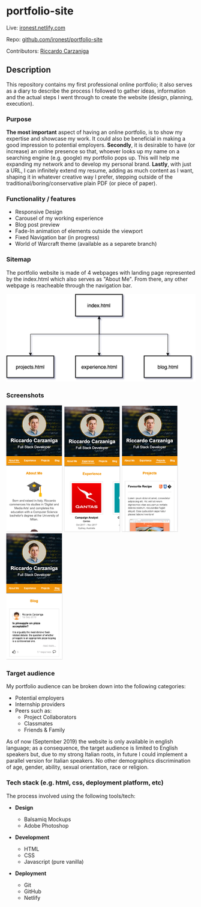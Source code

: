 # portfolio-site

Live: [ironest.netlify.com](https://ironest.netlify.com)

Repo: [github.com/ironest/portfolio-site](https://github.com/ironest/portfolio-site)

Contributors: [Riccardo Carzaniga](https://github.com/ironest)

## Description

This repository contains my first professional online portfolio; it also serves as a diary to describe the process I followed to gather ideas, information and the actual steps I went through to create the website (design, planning, execution).

### Purpose

**The most important** aspect of having an online portfolio, is to show my expertise and showcase my work. It could also be beneficial in making a good impression to potential employers.
**Secondly**, it is desirable to have (or increase) an online presence so that, whoever looks up my name on a searching engine (e.g. google) my portfolio pops up. This will help me expanding my network and to develop my personal brand.
**Lastly**, with just a URL, I can infinitely extend my resume, adding as much content as I want, shaping it in whatever creative way I prefer, stepping outside of the traditional/boring/conservative plain PDF (or piece of paper).

### Functionality / features

  * Responsive Design
  * Carousel of my working experience
  * Blog post preview 
  * Fade-In animation of elements outside the viewport
  * Fixed Navigation bar (in progress)
  * World of Warcraft theme (available as a separete branch)
  
### Sitemap

The portfolio website is made of 4 webpages with landing page represented by the index.html which also serves as "About Me".
From there, any other webpage is reacheable through the navigation bar.

![Sitemap](./docs/sitemap.png "Diagram showing the Site Map")

### Screenshots

<img src="./docs/screenshot_index.png" alt="Screenshot of the index webpage" width="150" />
<img src="./docs/screenshot_experience.png" alt="Screenshot of the experience webpage" width="150" />
<img src="./docs/screenshot_projects.png" alt="Screenshot of the projects webpage" width="150" />
<img src="./docs/screenshot_blog.png" alt="Screenshot of the blog webpage" width="150" />

### Target audience

My portfolio audience can be broken down into the following categories:
 * Potential employers
 * Internship providers
 * Peers such as:
    * Project Collaborators
    * Classmates
    * Friends & Family

As of now (September 2019) the website is only available in english language; as a consequence, the target audience is limited to English speakers but, due to my strong Italian roots, in future I could implement a parallel version for Italian speakers. No other demographics discrimination of age, gender, ability, sexual orientation, race or religion.

### Tech stack (e.g. html, css, deployment platform, etc)

The process involved using the following tools/tech:

  * **Design**
     * Balsamiq Mockups
     * Adobe Photoshop

  * **Development**
     * HTML
     * CSS
     * Javascript (pure vanilla)

  * **Deployment**
     * Git 
     * GitHub
     * Netlify